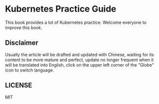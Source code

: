 # Kubernetes Practice Guide

This book provides a lot of Kubernetes practice. Welcome everyone to improve this book.

## Disclaimer

Usually the article will be drafted and updated with Chinese, waiting for its content to be more mature and perfect, update no longer frequent when it will be translated into English, click on the upper left corner of the "Globe" icon to switch language.

## LICENSE

MIT